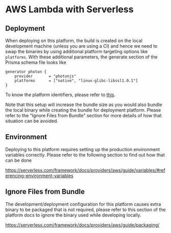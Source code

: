 # AWS Lambda with Serverless

## Deployment

When deploying on this platform, the build is created on the local development machine (unless you are using a CI) and hence we need to swap the binaries by using additional platform targeting options like `platforms`. With these additional parameters, the generate section of the Prisma schema file looks like 

```
generator photon {
    provider       = "photonjs"
    platforms      = ["native", "linux-glibc-libssl1.0.1"]
}
```

To know the platform identifiers, please refer to [this](https://github.com/prisma/specs/tree/master/binaries#table-of-binaries). 

Note that this setup will increase the bundle size as you would also bundle the local binary while creating the bundle for deployment platform. Please refer to the "Ignore Files from Bundle" section for more details of how that situation can be avoided. 

## Environment

Deploying to this platform requires setting up the production environment variables correctly. Please refer to the following section to find out how that can be done

https://serverless.com/framework/docs/providers/aws/guide/variables/#referencing-environment-variables

## Ignore Files from Bundle

The development/deployment configuration for this platform causes extra binary to be packaged that is not required, please refer to this section of the platform docs to ignore the binary used while developing locally. 

https://serverless.com/framework/docs/providers/aws/guide/packaging/